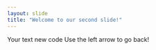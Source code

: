 ```yaml
---
layout: slide
title: "Welcome to our second slide!"
---
```

Your text
new code
Use the left arrow to go back!
